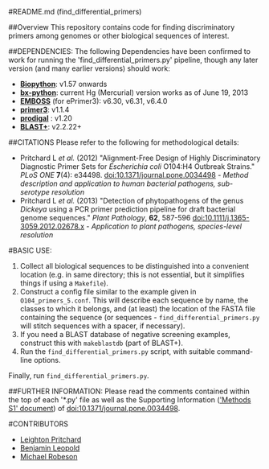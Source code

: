 #README.md (find_differential_primers)

##Overview
This repository contains code for finding discriminatory primers among genomes or other biological sequences of interest. 

##DEPENDENCIES:
The following Dependencies have been confirmed to work for running the 'find_differential_primers.py' pipeline, though any later version (and many earlier versions) should work:

* **[Biopython](http://biopython.org/wiki/Download)**: v1.57 onwards
* **[bx-python](https://bitbucket.org/james_taylor/bx-python/src)**: current Hg (Mercurial) version works as of June 19, 2013
* **[EMBOSS](http://emboss.sourceforge.net/download/)** (for ePrimer3): v6.30, v6.31, v6.4.0
* **[primer3](http://primer3.sourceforge.net/releases.php)**: v1.1.4
* **[prodigal](https://code.google.com/p/prodigal/)**  : v1.20
* **[BLAST+](ftp://ftp.ncbi.nlm.nih.gov/blast/executables/blast+/LATEST/)**: v2.2.22+ 



##CITATIONS
Please refer to the following for methodological details:

* Pritchard L _et al._ (2012) "Alignment-Free 
Design of Highly Discriminatory Diagnostic Primer Sets for _Escherichia coli_ O104:H4 Outbreak Strains." _PLoS ONE_ **7**(4): e34498. [doi:10.1371/journal.pone.0034498](http://www.plosone.org/article/info%3Adoi%2F10.1371%2Fjournal.pone.0034498) - _Method description and application to human bacterial pathogens, sub-serotype resolution_
* Pritchard L _et al._ (2013) "Detection of phytopathogens of the genus _Dickeya_ using a PCR primer 
prediction pipeline for draft bacterial genome sequences." _Plant Pathology_, **62**, 587-596
[doi:10.1111/j.1365-3059.2012.02678.x](http://onlinelibrary.wiley.com/doi/10.1111/j.1365-3059.2012.02678.x/full) - _Application to plant pathogens, species-level resolution_


#BASIC USE:

1. Collect all biological sequences to be distinguished into a convenient location (e.g. in same directory; this is not essential, but it simplifies things if using a `Makefile`). 
2. Construct a config file similar to the example given in `O104_primers_5.conf`. This will describe each sequence by name, the classes to which it belongs, and (at least) the location of the FASTA file containing the sequence (or sequences - `find_differential_primers.py` will stitch sequences with a spacer, if necessary).
3. If you need a BLAST database of negative screening examples, construct this with `makeblastdb` (part of BLAST+).
4. Run the `find_differential_primers.py` script, with suitable command-line options.

Finally, run `find_differential_primers.py`.

##FURTHER INFORMATION:
Please read the comments contained within the top of each '*.py' file as well as the Supporting Information (['Methods S1' document](doi:10.1371/journal.pone.0034498.s006)) of [doi:10.1371/journal.pone.0034498](http://www.plosone.org/article/info%3Adoi%2F10.1371%2Fjournal.pone.0034498).

#CONTRIBUTORS
* [Leighton Pritchard](https://github.com/widdowquinn)
* [Benjamin Leopold](https://github.com/cometsong)
* [Michael Robeson](https://github.com/mikerobeson)